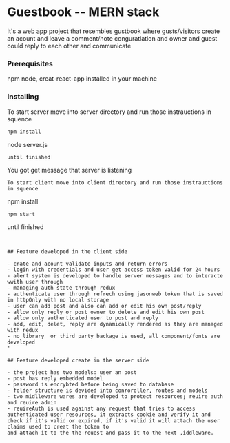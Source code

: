 # Guestbook -- MERN stack

It's a web app project that resembles gustbook where gusts/visitors create an acount and leave a comment/note conguratlation and owner and guest could reply to each other and communicate


### Prerequisites

npm node, creat-react-app installed in  your machine 

### Installing

To start server move into server directory and run those instrauctions in squence
```
npm install
```
node server.js
```
until finished
```
You got get message that server is listening



```
To start client move into client directory and run those instrauctions in squence
```
npm install
```
npm start
```
until finished
```


## Feature developed in the client side

- crate and acount validate inputs and return errors
- login with credentials and user get access token valid for 24 hours
- alert system is developed to handle server messages and to interacte wwith user through
- managing auth state through redux 
- authenticate user through refrech using jasonweb token that is saved in httpOnly with no local storage 
- user can add post and also can add or edit his own post/reply
- allow only reply or post owner to delete and edit his own post
- allow only authenticated user to post and reply
- add, edit, delet, reply are dynamically rendered as they are managed with redux
- no library  or third party backage is used, all component/fonts are developed
'

## Feature developed create in the server side

- the project has two models: user an post
- post has reply embedded model
- password is encrybted before being saved to database
- folder structure is devided into conroroller, routes and models
- two midlleware wares are developed to protect resources; reuire auth and reuire admin
- reuireAuth is used against any request that tries to access authenticated user resources, it extracts cookie and verify it and 
check if it's valid or expired, if it's valid it will attach the user claims used to creat the token to 
and attach it to the the reuest and pass it to the next ,iddleware.

